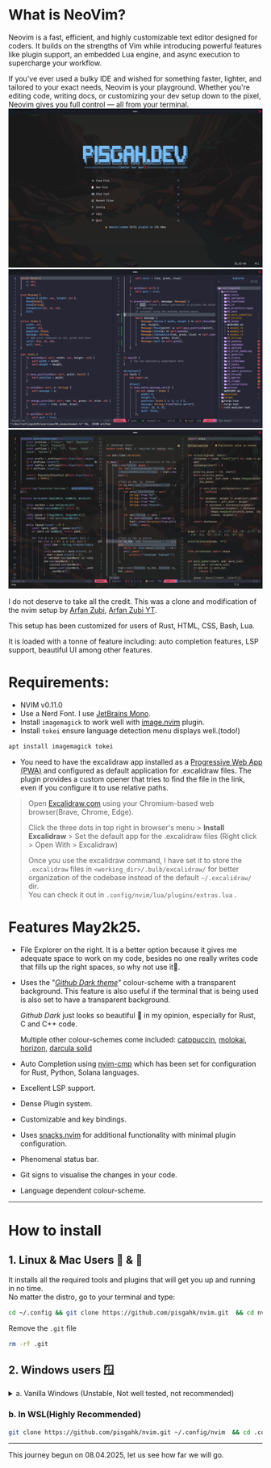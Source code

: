 # What is NeoVim?

Neovim is a fast, efficient, and highly customizable text editor designed for coders. It builds on the strengths of Vim while introducing powerful features like plugin support, an embedded Lua engine, and async execution to supercharge your workflow.

If you've ever used a bulky IDE and wished for something faster, lighter, and tailored to your exact needs, Neovim is your playground. Whether you're editing code, writing docs, or customizing your dev setup down to the pixel, Neovim gives you full control — all from your terminal.
![Dashboard June2k25](./illustrations/dashboard.png)
![Preview of my May2k25 setup solving rustlings qns](./illustrations/screenshot.png)
![Preview of my June2k25 config](./illustrations/nvim.png)

I do not deserve to take all the credit. This was a clone and modification of the nvim setup by [Arfan Zubi](https://github.com/3rfaan), [Arfan Zubi YT](https://youtube.com/@zubiarfan?si=03t-IIL6_Ows-gWB).

This setup has been customized for users of Rust, HTML, CSS, Bash, Lua.

It is loaded with a tonne of feature including: auto completion features, LSP support, beautiful UI among other features.

# Requirements:

- NVIM v0.11.0
- Use a Nerd Font. I use [JetBrains Mono](https://www.jetbrains.com/lp/mono/#).
- Install `imagemagick` to work well with [image.nvim](https://github.com/3rd/image.nvim) plugin.
- Install `tokei` ensure language detection menu displays well.(todo!)

```bash
apt install imagemagick tokei
```

- You need to have the excalidraw app installed as a [Progressive Web App (PWA)](https://en.wikipedia.org/wiki/Progressive_web_app) and configured as default application for .excalidraw files. The plugin provides a custom opener that tries to find the file in the link, even if you configure it to use relative paths.

> Open [Excalidraw.com](https://excalidraw.com) using your Chromium-based web browser(Brave, Chrome, Edge).
>
> Click the three dots in top right in browser's menu > **Install Excalidraw** > Set the default app for the .excalidraw files (Right click > Open With > Excalidraw)
>
> Once you use the excalidraw command, I have set it to store the `.excalidraw` files in `<working_dir>/.bulb/excalidraw/` for better organization of the codebase instead of the default `~/.excalidraw/` dir.
> <br> You can check it out in `.config/nvim/lua/plugins/extras.lua` .

# Features May2k25.

- File Explorer on the right.
  It is a better option because it gives me adequate space to work on my code, besides no one really writes code that fills up the right spaces, so why not use it🤷.
- Uses the "_[Github Dark theme](https://github.com/projekt0n/github-nvim-theme)_" colour-scheme with a transparent background. This feature is also useful if the terminal that is being used is also set to have a transparent background.

  _Github Dark_ just looks so beautiful 🤩 in my opinion, especially for Rust, C and C++ code.

  Multiple other colour-schemes come included: [catppuccin](https://github.com/catppuccin/nvim), [molokai](https://github.com/UtkarshVerma/molokai.nvim), [horizon](https://github.com/akinsho/horizon.nvim), [darcula solid](https://github.com/santos-gabriel-dario/darcula-solid.nvim)

- Auto Completion using [nvim-cmp](https://github.com/hrsh7th/nvim-cmp) which has been set for configuration for Rust, Python, Solana languages.
- Excellent LSP support.
- Dense Plugin system.
- Customizable and key bindings.
- Uses [snacks.nvim](https://github.com/folke/snacks.nvim) for additional functionality with minimal plugin configuration.
- Phenomenal status bar.
- Git signs to visualise the changes in your code.
- Language dependent colour-scheme.

---

# How to install

## 1. Linux & Mac Users 🐧 & 🍏

It installs all the required tools and plugins that will get you up and running in no time.
<br>No matter the distro, go to your terminal and type:

```bash
cd ~/.config && git clone https://github.com/pisgahk/nvim.git  && cd nvim && nvim .
```

Remove the `.git` file

```bash
rm -rf .git
```

## 2. Windows users 🪟

<details>
    <summary> a. Vanilla Windows (Unstable, Not well tested, not recommended) </summary>
    Some features do not work in this version of Windows, install WSL for the full experience.

Pre-requisities:

1. Install `ripgrep`.

```bash
choco install ripgrep
```

2. Have a [Nerd-Font](https://www.nerdfonts.com/font-downloads) installed preferably [JetBrains Mono Nerd font](https://github.com/ryanoasis/nerd-fonts/releases/download/v3.4.0/JetBrainsMono.zip), or [FiraCode Nerd font](https://github.com/ryanoasis/nerd-fonts/releases/download/v3.4.0/FiraCode.zip).

Open `Terminal` or `Command Prompt` and paste this command.

```bash
git clone https://github.com/pisgahk/nvim.git %USERPROFILE%\AppData\Local\nvim && nvim
```

</details>

### b. In WSL(Highly Recommended)

```bash
git clone https://github.com/pisgahk/nvim.git ~/.config/nvim  && cd .config/nvim && nvim .
```

---

This journey begun on 08.04.2025, let us see how far we will go.
